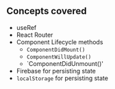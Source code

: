 

## Concepts covered
- useRef
- React Router
- Component Lifecycle methods
    - `ComponentDidMount()`
    - `ComponentWillUpdate()`
    - `ComponentDidUnmount()'
- Firebase for persisting state
- `localStorage` for persisting state 